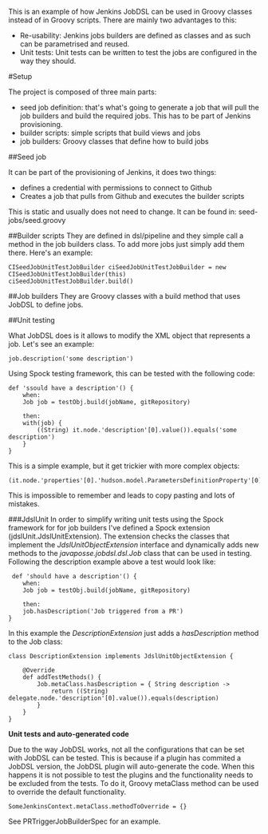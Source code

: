 This is an example of how Jenkins JobDSL can be used in Groovy classes instead of in Groovy scripts. 
There are mainly two advantages to this:

* Re-usability: Jenkins jobs builders are defined as classes and as such can be parametrised and reused.
* Unit tests: Unit tests can be written to test the jobs are configured in the way they should.

#Setup

The project is composed of three main parts:

* seed job definition: that's what's going to generate a job that will pull the job builders and build the required jobs. This has to be part of Jenkins provisioning.
* builder scripts: simple scripts that build views and jobs
* job builders: Groovy classes that define how to build jobs

##Seed job

It can be part of the provisioning of Jenkins, it does two things:
* defines a credential with permissions to connect to Github 
* Creates a job that pulls from Github and executes the builder scripts

This is static and usually does not need to change.
It can be found in: seed-jobs/seed.groovy


##Builder scripts
They are defined in dsl/pipeline and they simple call a method in the job builders class. To add more
jobs just simply add them there. Here's an example:

```
CISeedJobUnitTestJobBuilder ciSeedJobUnitTestJobBuilder = new CISeedJobUnitTestJobBuilder(this)
ciSeedJobUnitTestJobBuilder.build()
```

##Job builders
They are Groovy classes with a build method that uses JobDSL to define jobs.


##Unit testing

What JobDSL does is it allows to modify the XML object that represents a job. Let's see an example:

```
job.description('some description')
```

Using Spock testing framework, this can be tested with the following code:

```
def 'ssould have a description'() {
    when:
    Job job = testObj.build(jobName, gitRepository)

    then:
    with(job) {
        ((String) it.node.'description'[0].value()).equals('some description')
    }
}
```

This is a simple example, but it get trickier with more complex objects:

```
(it.node.'properties'[0].'hudson.model.ParametersDefinitionProperty'[0].'parameterDefinitions'.'hudson.model.StringParameterDefinition')

```

This is impossible to remember and leads to copy pasting and lots of mistakes. 

###JdslUnit
In order to simplify writing unit tests using the Spock framework for for job builders I've defined a Spock extension 
(jdslUnit.JdslUnitExtension). The extension checks the classes that implement the *JdslUnitObjectExtension* interface
and dynamically adds new methods to the *javaposse.jobdsl.dsl.Job* class that can be used in testing. Following the
description example above a test would look like:

```
 def 'should have a description'() {
    when:
    Job job = testObj.build(jobName, gitRepository)

    then:
    job.hasDescription('Job triggered from a PR')
}
```  


In this example the *DescriptionExtension* just adds a *hasDescription* method to the Job class:
```
class DescriptionExtension implements JdslUnitObjectExtension {

    @Override
    def addTestMethods() {
        Job.metaClass.hasDescription = { String description ->
            return ((String) delegate.node.'description'[0].value()).equals(description)
        }
    }
}
```

**Unit tests and auto-generated code**

Due to the way JobDSL works, not all the configurations that can be set with JobDSL can be tested. This is because
if a plugin has commited a JobDSL version, the JobDSL plugin will auto-generate the code. When this happens it is 
not possible to test the plugins and the functionality needs to be excluded from the tests. To do it, Groovy metaClass
method can be used to override the default functionality. 

```
SomeJenkinsContext.metaClass.methodToOverride = {}

```

See PRTriggerJobBuilderSpec for an example.

 